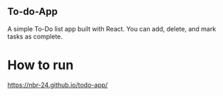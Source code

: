 ## To-do-App
  A simple To-Do list app built with React. You can add, delete, and mark tasks as complete.
# How to run
  https://nbr-24.github.io/todo-app/
